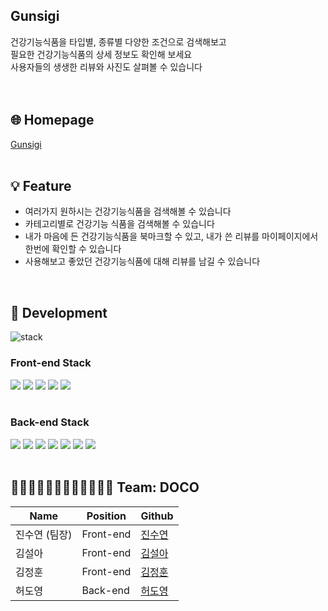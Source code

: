 ## Gunsigi

건강기능식품을 타입별, 종류별 다양한 조건으로 검색해보고<br />
필요한 건강기능식품의 상세 정보도 확인해 보세요<br />
사용자들의 생생한 리뷰와 사진도 살펴볼 수 있습니다<br />
<br />
<br />
## 🌐 Homepage

[Gunsigi](https://www.gunsigi.com/)
<br />
<br />

## 💡 Feature

- 여러가지 원하시는 건강기능식품을 검색해볼 수 있습니다
- 카테고리별로 건강기능 식품을 검색해볼 수 있습니다
- 내가 마음에 든 건강기능식품을 북마크할 수 있고, 내가 쓴 리뷰를 마이페이지에서 한번에 확인할 수 있습니다
- 사용해보고 좋았던 건강기능식품에 대해 리뷰를 남길 수 있습니다
<br />

## 🧰 Development

![stack](https://user-images.githubusercontent.com/81850352/141074094-18ae0c2d-c2c2-4ebe-8ebd-f29bed9ffa73.png)

### Front-end Stack

<img src="https://img.shields.io/badge/html-E34F26?style=for-the-badge&logo=html5&logoColor=white"> <img src="https://img.shields.io/badge/scss-c66493?style=for-the-badge&logo=sass&logoColor=white"> <img src="https://img.shields.io/badge/javascript-F7DF1E?style=for-the-badge&logo=javascript&logoColor=black">
<img src="https://img.shields.io/badge/react-61DAFB?style=for-the-badge&logo=react&logoColor=black"> <img src="https://img.shields.io/badge/redux-764ABC?style=for-the-badge&logo=redux&logoColor=black">
<br />
<br />
### Back-end Stack

<img src="https://img.shields.io/badge/node.js-228B22?style=for-the-badge&logo=node.js&logoColor=white"> <img src="https://img.shields.io/badge/express-006400?style=for-the-badge&logo=express&logoColor=white">
<img src="https://img.shields.io/badge/json%20web%20tokens-8A2BE2?style=for-the-badge&logo=json%20web%20tokens&logoColor=white"> <img src="https://img.shields.io/badge/Sequelize-52B0E7?style=for-the-badge&logo=Sequelize&logoColor=white"> <img src="https://img.shields.io/badge/mysql-4479A1?style=for-the-badge&logo=mysql&logoColor=white"> <img src="https://img.shields.io/badge/python-3776AB1?style=for-the-badge&logo=python&logoColor=white"> <img src="https://img.shields.io/badge/redis-DC382D?style=for-the-badge&logo=redis&logoColor=white">
<br />
<br />
## 🧑🏻‍💻👩🏻‍💻🧑🏻‍💻👩🏻‍💻 Team: DOCO

| Name          | Position  | Github                                                  |
| ------------- | --------- | ------------------------------------------------------- |
| 진수연 (팀장)    | Front-end | [진수연](https://github.com/Jin-suyeon)                   |
| 김설아          | Front-end | [김설아](https://github.com/seola25)                      |
| 김정훈          | Front-end | [김정훈](https://github.com/hoony0802)                    |
| 허도영          | Back-end  | [허도영](https://github.com/iidd0101)                     |

